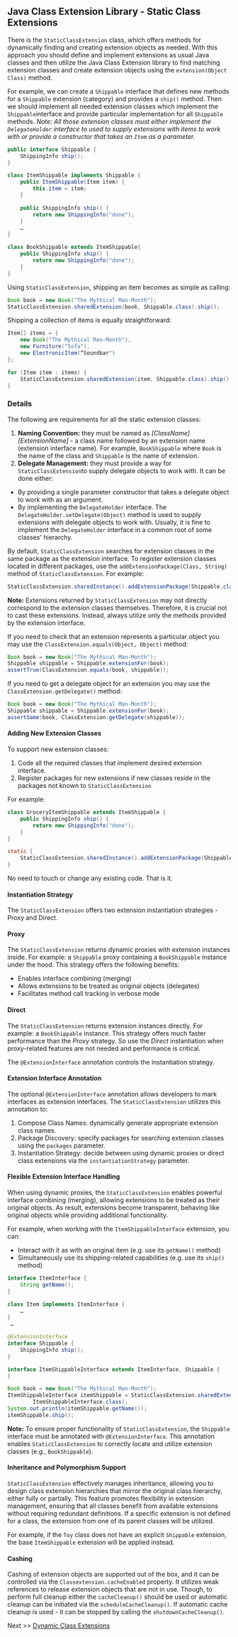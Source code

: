 ## Java Class Extension Library - Static Class Extensions

There is the `StaticClassExtension` class, which offers methods for dynamically finding and creating extension objects as needed. With this approach you should define and implement extensions as usual Java classes and then utilize the Java Class Extension library to find matching extension classes and create extension objects using the `extension(Object Class)` method.

For example, we can create a `Shippable` interface that defines new methods for a `Shippable` extension (category) and provides a `ship()` method. Then we should implement all needed extension classes which implement the `Shippable`interface and provide particular implementation for all `Shippable` methods. _Note: All those extension classes must either implement the `DelegateHolder` interface to used to supply extensions with items to work with or provide a constructor that takes an `Item` as a parameter._
```java
public interface Shippable {
    ShippingInfo ship();
}

class ItemShippable implements Shippable {
    public ItemShippable(Item item) {
        this.item = item;			
    }

    public ShippingInfo ship() {
        return new ShippingInfo("done");
    }
    …
}

class BookShippable extends ItemShippable{
    public ShippingInfo ship() {
        return new ShippingInfo("done");
    }
}
```
Using `StaticClassExtension`, shipping an item becomes as simple as calling:

```java
Book book = new Book("The Mythical Man-Month");
StaticClassExtension.sharedExtension(book, Shippable.class).ship();
``` 

Shipping a collection of items is equally straightforward:
```java
Item[] items = {
    new Book("The Mythical Man-Month"), 
    new Furniture("Sofa"), 
    new ElectronicItem(“Soundbar")
};

for (Item item : items) {
    StaticClassExtension.sharedExtension(item, Shippable.class).ship();
}
```
### Details
The following are requirements for all the static extension classes:
1. **Naming Convention:** they must be named as _\[ClassName]\[ExtensionName]_ - a class name followed by an extension name (extension interface name). For example, `BookShippable` where `Book` is the name of the class and `Shippable` is the name of extension.
2. **Delegate Management:** they must provide a way for `StaticClassExtension`to supply delegate objects to work with. It can be done either:
* By providing a single parameter constructor that takes a delegate object to work with as an argument.
* By implementing the `DelegateHolder` interface. The `DelegateHolder.setDelegate(Object)` method is used to supply extensions with delegate objects to work with. Usually, it is fine to implement the `DelegateHolder` interface in a common root of some classes' hierarchy.

By default, `StaticClassExtension` searches for extension classes in the same package as the extension interface. To register extension classes located in different packages, use the `addExtensionPackage(Class, String)` method of `StaticClassExtension`. For example:
```java
StaticClassExtension.sharedInstance().addExtensionPackage(Shippable.class, "test.toys.shipment");
```
**Note:** Extensions returned by `StaticClassExtension` may not directly correspond to the extension classes themselves. Therefore, it is crucial not to cast these extensions. Instead, always utilize only the methods provided by the extension interface.

If you need to check that an extension represents a particular object you may use the `ClassExtension.equals(Object, Object)` method:
```java
Book book = new Book("The Mythical Man-Month");
Shippable shippable = Shippable.extensionFor(book);
assertTrue(ClassExtension.equals(book, shippable));
```

If you need to get a delegate object for an extension you may use the `ClassExtension.getDelegate()` method:
```java
Book book = new Book("The Mythical Man-Month");
Shippable shippable = Shippable.extensionFor(book);
assertSame(book, ClassExtension.getDelegate(shippable));
```

#### Adding New Extension Classes
To support new extension classes:
1. Code all the required classes that implement desired extension interface.
2. Register packages for new extensions if new classes reside in the packages not known to `StaticClassExtension`

For example:
```java
class GroceryItemShippable extends ItemShippable {
    public ShippingInfo ship() {
        return new ShippingInfo("done");
    }
}

static {
    StaticClassExtension.sharedInstance().addExtensionPackage(Shippable.class, "test.grocery.shipment");
}

```
No need to touch or change any existing code. That is it.

#### Instantiation Strategy
The `StaticClassExtension` offers two extension instantiation strategies - Proxy and Direct.

#### Proxy
The `StaticClassExtension` returns dynamic proxies with extension instances inside. For example: a `Shippable` proxy containing a `BookShippable` instance under the hood. This strategy offers the following benefits:
   * Enables interface combining (merging)
   * Allows extensions to be treated as original objects (delegates)
   * Facilitates method call tracking in verbose mode

#### Direct
The `StaticClassExtension` returns extension instances directly. For example: a `BookShippable` instance. This strategy offers much faster performance than the _Proxy_ strategy. So use the _Direct_ instantiation when proxy-related features are not needed and performance is critical.

The `@ExtensionInterface` annotation controls the instantiation strategy. 

#### Extension Interface Annotation
The optional `@ExtensionInterface` annotation allows developers to mark interfaces as extension interfaces. The `StaticClassExtension` utilizes this annotation to:
1. Compose Class Names: dynamically generate appropriate extension class names.
2. Package Discovery: specify packages for searching extension classes using the `packages` parameter.
3. Instantiation Strategy: decide between using dynamic proxies or direct class extensions via the `instantiationStrategy` parameter.

#### Flexible Extension Interface Handling
When using dynamic proxies, the `StaticClassExtension` enables powerful interface combining (merging), allowing extensions to be treated as their original objects. As result, extensions become transparent, behaving like original objects while providing additional functionality. 

For example, when working with the `ItemShippableInterface` extension, you can:
* Interact with it as with an original item (e.g. use its `getName()` method)
* Simultaneously use its shipping-related capabilities (e.g. use its `ship()` method)
 
```java
interface ItemInterface {
    String getName();
}

class Item implements ItemInterface {
    …
}
 …

@ExtensionInterface
interface Shippable {
    ShippingInfo ship();
}

interface ItemShippableInterface extends ItemInterface, Shippable {
}

Book book = new Book("The Mythical Man-Month");
ItemShippableInterface itemShippable = StaticClassExtension.sharedExtension(book,
        ItemShippableInterface.class);
System.out.println(itemShippable.getName());
itemShippable.ship();
```
**Note:** To ensure proper functionality of `StaticClassExtension`, the `Shippable` interface must be annotated with `@ExtensionInterface`. This annotation enables `StaticClassExtension` to correctly locate and utilize extension classes (e.g., `BookShippable`).

#### Inheritance and Polymorphism Support
`StaticClassExtension` effectively manages inheritance, allowing you to design class extension hierarchies that mirror the original class hierarchy, either fully or partially. This feature promotes flexibility in extension management, ensuring that all classes benefit from available extensions without requiring redundant definitions. If a specific extension is not defined for a class, the extension from one of its parent classes will be utilized.

For example, if the `Toy` class does not have an explicit `Shippable` extension, the base `ItemShippable` extension will be applied instead.

#### Cashing
Cashing of extension objects are supported out of the box, and it can be controlled via the `Classextension.cacheEnabled` property. It utilizes weak references to release extension objects that are not in use. Though, to perform full cleanup either the `cacheCleanup()` should be used or automatic cleanup can be initiated via the `scheduleCacheCleanup()`. If automatic cache cleanup is used - it can be stopped by calling the `shutdownCacheCleanup()`.

Next >> [Dynamic Class Extensions](dynamic-class-extensions.md)
